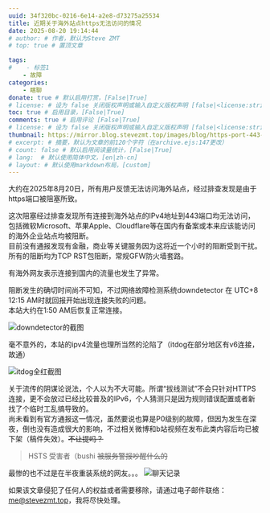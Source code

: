 ```yaml
---
uuid: 34f320bc-0216-6e14-a2e8-d73275a25534
title: 近期关于海外站点https无法访问的情况
date: 2025-08-20 19:14:44
# author: # 作者，默认为Steve ZMT
# top: true # 置顶文章

tags:
#    - 标签1
    - 故障
categories:
    - 瞎聊
donate: true # 默认启用打赏，[False|True]
# license: # 设为 false 关闭版权声明或输入自定义版权声明 [false|<license:string>]
toc: true # 启用目录，[False|True]
comments: true # 启用评论 [False|True]
# license: # 设为 false 关闭版权声明或输入自定义版权声明 [false|<license:string>]
thumbnail: https://mirror.blog.stevezmt.top/images/blog/https-port-443-blocked/thunbnail_compressed.jpg
# excerpt: # 摘要，默认为文章的前120个字符（在archive.ejs:147更改）
# count: false # 默认启用阅读量统计，[False|True]
# lang:  # 默认使用简体中文，[en|zh-cn]
# layout: # 默认使用markdown布局，[custom]
---
```


大约在2025年8月20日，所有用户反馈无法访问海外站点，经过排查发现是由于https端口被阻塞所致。

<!-- more -->

这次阻塞经过排查发现所有连接到海外站点的IPv4地址到443端口均无法访问，包括微软Microsoft、苹果Apple、Cloudflare等在国内有备案或本来应该能访问的海外企业站点均被阻断。  
目前没有通报发现有金融，商业等关键服务因为这将近一个小时的阻断受到干扰。  
所有的阻断均为TCP RST包阻断，常规GFW防火墙套路。  

有海外网友表示连接到国内的流量也发生了异常。  

阻断发生的确切时间尚不可知，不过网络故障检测系统downdetector 在 UTC+8 12:15 AM时就回报开始出现连接失败的问题。  
本站大约在1:50 AM后恢复正常连接。  

![downdetector的截图](https://mirror.blog.stevezmt.top/images/blog/https-port-443-blocked/1_compressed.jpg)  

毫不意外的，本站的ipv4流量也理所当然的沦陷了（itdog在部分地区有v6连接，故通）  

![itdog全红截图](https://mirror.blog.stevezmt.top/images/blog/https-port-443-blocked/2_compressed.jpg)  

关于流传的阴谋论说法，个人以为不大可能。所谓“拔线测试”不会只针对HTTPS连接，更不会放过已经比较普及的IPv6，个人猜测只是因为规则错误配置或者新找了个临时工乱搞导致的。  
尚未看到有官方通报这一情况，虽然要说也算是P0级别的故障，但因为发生在深夜，倒也没有造成很大的影响，不过相关微博和b站视频在发布此类内容后均已被下架（稿件失效）。~~不让提吗？~~  

> HSTS 受害者（bushi
> ~~被服务警报吵醒什么的~~

最惨的也不过是在半夜重装系统的网友。。。
![聊天记录](https://mirror.blog.stevezmt.top/images/blog/https-port-443-blocked/3_compressed.jpg)

如果该文章侵犯了任何人的权益或者需要移除，请通过电子邮件联络：[me@stevezmt.top](mailto:me@stevezmt.top)，我将尽快处理。






